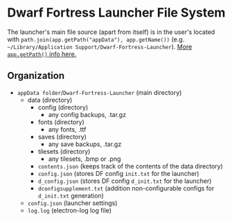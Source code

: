 # Dwarf Fortress Launcher File System

The launcher's main file source (apart from itself) is in the user's located with `path.join(app.getPath("appData"), app.getName())` (e.g. `~/Library/Application Support/Dwarf-Fortress-Launcher`). [More `app.getPath()` info here.](https://electron.atom.io/docs/api/app/#appgetpathname)

## Organization

- `appData folder`/`Dwarf-Fortress-Launcher` (main directory)
    - data (directory)
        - config (directory)
            - any config backups, .tar.gz
        - fonts (directory)
            - any fonts, .ttf
        - saves (directory)
            - any save backups, .tar.gz
        - tilesets (directory)
            - any tilesets, .bmp or .png
        - `contents.json` (keeps track of the contents of the data directory)
        - `config.json` (stores DF config `init.txt` for the launcher)
        - `d_config.json` (stores DF config `d_init.txt` for the launcher)
        - `dconfigsupplement.txt` (addition non-configurable configs for `d_init.txt` generation)
    - `config.json` (launcher settings)
    - `log.log` (electron-log log file)
